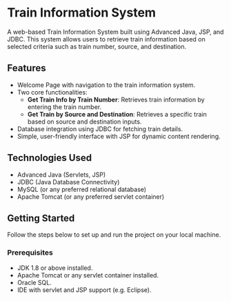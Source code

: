# Train Information System

A web-based Train Information System built using Advanced Java, JSP, and JDBC. This system allows users to retrieve train information based on selected criteria such as train number, source, and destination.

## Features
- Welcome Page with navigation to the train information system.
- Two core functionalities:
  - **Get Train Info by Train Number**: Retrieves train information by entering the train number.
  - **Get Train by Source and Destination**: Retrieves a specific train based on source and destination inputs.
- Database integration using JDBC for fetching train details.
- Simple, user-friendly interface with JSP for dynamic content rendering.

## Technologies Used
- Advanced Java (Servlets, JSP)
- JDBC (Java Database Connectivity)
- MySQL (or any preferred relational database)
- Apache Tomcat (or any preferred servlet container)

## Getting Started

Follow the steps below to set up and run the project on your local machine.

### Prerequisites
- JDK 1.8 or above installed.
- Apache Tomcat or any servlet container installed.
- Oracle SQL.
- IDE with servlet and JSP support (e.g. Eclipse).
